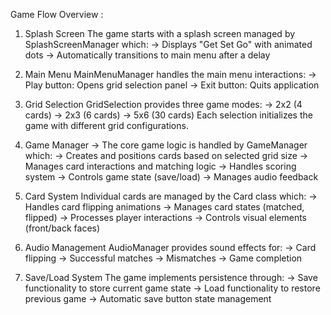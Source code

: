 Game Flow Overview :
1. Splash Screen
	The game starts with a splash screen managed by SplashScreenManager which:
	-> Displays "Get Set Go" with animated dots
	-> Automatically transitions to main menu after a delay
	
2. Main Menu
	MainMenuManager handles the main menu interactions:
	-> Play button: Opens grid selection panel
	-> Exit button: Quits application

3. Grid Selection
	GridSelection provides three game modes:
	-> 2x2 (4 cards)
	-> 2x3 (6 cards)
	-> 5x6 (30 cards)
	Each selection initializes the game with different grid configurations.

4. Game Manager
	-> The core game logic is handled by GameManager which:
	-> Creates and positions cards based on selected grid size
	-> Manages card interactions and matching logic
	-> Handles scoring system
	-> Controls game state (save/load)
	-> Manages audio feedback
	
5. Card System
	Individual cards are managed by the Card class which:
	-> Handles card flipping animations
	-> Manages card states (matched, flipped)
	-> Processes player interactions
	-> Controls visual elements (front/back faces)
	
6. Audio Management
	AudioManager provides sound effects for:
	-> Card flipping
	-> Successful matches
	-> Mismatches
	-> Game completion
	
7. Save/Load System
	The game implements persistence through:
	-> Save functionality to store current game state
	-> Load functionality to restore previous game
	-> Automatic save button state management